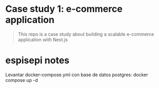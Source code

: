 # Case study 1: e-commerce application

> This repo is a case study about building a scalable e-commerce application with Nest.js 


# espisepi notes

Levantar docker-compose.yml con base de datos postgres: docker compose up -d
